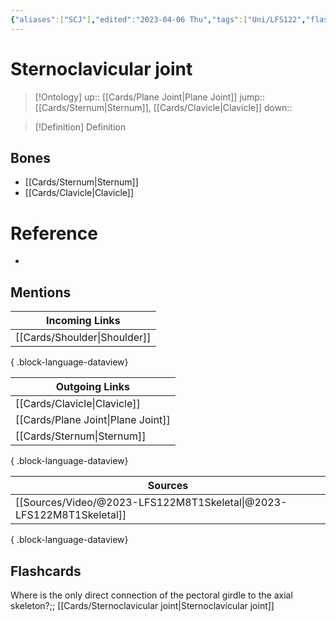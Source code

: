 ```yaml
---
{"aliases":["SCJ"],"edited":"2023-04-06 Thu","tags":["Uni/LFS122","flashcards/LFS122"],"date created":"2023-04-03 Mon","dg-publish":true,"permalink":"/cards/sternoclavicular-joint/","dgPassFrontmatter":true}
---
```


# Sternoclavicular joint

> [!Ontology]
> up:: [[Cards/Plane Joint\|Plane Joint]]
> jump:: [[Cards/Sternum\|Sternum]], [[Cards/Clavicle\|Clavicle]]
> down:: 

> [!Definition] Definition

## Bones

- [[Cards/Sternum\|Sternum]]
- [[Cards/Clavicle\|Clavicle]]

# Reference

- 

## Mentions

| Incoming Links                  |
| ------------------------------- |
| [[Cards/Shoulder\|Shoulder]] |

{ .block-language-dataview}

| Outgoing Links                        |
| ------------------------------------- |
| [[Cards/Clavicle\|Clavicle]]       |
| [[Cards/Plane Joint\|Plane Joint]] |
| [[Cards/Sternum\|Sternum]]         |

{ .block-language-dataview}

| Sources                                                                 |
| ----------------------------------------------------------------------- |
| [[Sources/Video/@2023-LFS122M8T1Skeletal\|@2023-LFS122M8T1Skeletal]] |

{ .block-language-dataview}
## Flashcards

Where is the only direct connection of the pectoral girdle to the axial skeleton?;; [[Cards/Sternoclavicular joint\|Sternoclavicular joint]]
<!--SR:!2023-11-24,32,250-->